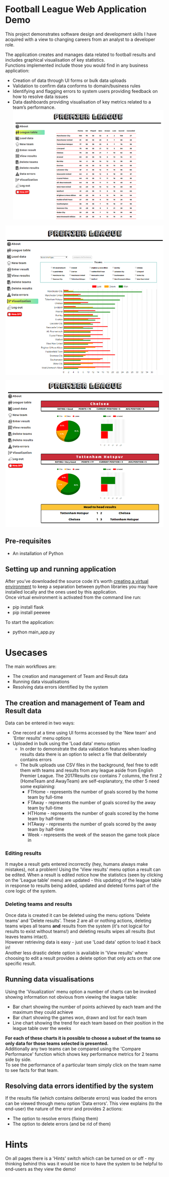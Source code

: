 # Football League Web Application Demo
This project demonstrates software design and development skills I have acquired with a view to changing careers from an analyst to a developer role.  

The application creates and manages data related to football results and includes graphical visualisation of key statistics.  
Functions implemented include those you would find in any business application:
* Creation of data through UI forms or bulk data uploads
* Validation to confirm data conforms to domain/business rules
* Identifying and flagging errors to system users providing feedback on how to resolve data issues
* Data dashboards providing visualisation of key metrics related to a team’s performance.  
![](read_me_images/GH_1.png)

![](read_me_images/GH_2.png)

![](read_me_images/GH_3.png)
## Pre-requisites
* An installation of Python
## Setting up and running application
After you’ve downloaded the source code it’s worth [creating a virtual environment](https://uoa-eresearch.github.io/eresearch-cookbook/recipe/2014/11/26/python-virtual-env/) to keep a separation between python libraries you may have installed locally and the ones used by this application.  
Once virtual environment is activated from the command line run:  
* pip install flask
* pip install peewee  
   
To start the application:  
* python main_app.py

# Usecases
The main workflows are:
* The creation and management of Team and Result data
* Running data visualisations
* Resolving data errors identified by the system

## The creation and management of Team and Result data
Data can be entered in two ways:
* One record at a time using UI forms accessed by the 'New team' and 'Enter results' menu options
* Uploaded in bulk using the 'Load data' menu option
  * In order to demonstrate the data validation features when loading results data there is an option to select a file that deliberately contains errors
  * The bulk uploads use CSV files in the background, feel free to edit them with teams and results from any league aside from English Premier League. The 2017Results csv contains 7 columns, the first 2 (HomeTeam and AwayTeam) are self-explanatory, the other 5 need some explaining:
    * FTHome - represents the number of goals scored by the home team by full-time
    * FTAway - represents the number of goals scored by the away team by full-time
    * HTHome - represents the number of goals scored by the home team by half-time
    * HTAway - represents the number of goals scored by the away team by half-time
    * Week - represents the week of the season the game took place in
    
### Editing results
It maybe a result gets entered incorrectly (hey, humans always make mistakes), not a problem! Using the 'View results' menu option a result can be edited. When a result is edited notice how the statistics (seen by clicking on the 'League table' menu) are updated - this updating of the league table in response to results being added, updated and deleted forms part of the core logic of the system.

### Deleting teams and results
Once data is created it can be deleted using the menu options 'Delete teams' and 'Delete results'. These 2 are all or nothing actions, deleting teams wipes all teams __and__ results from the system (it's not logical for results to exist without teams!) and deleting results wipes all results (but leaves teams intact).  
However retrieving data is easy - just use 'Load data' option to load it back in!  
Another less drastic delete option is available in 'View results' where choosing to edit a result provides a delete option that only acts on that one specific result.

## Running data visualisations
Using the 'Visualization' menu option a number of charts can be invoked showing information not obvious from viewing the league table:
* Bar chart showing the number of points achieved by each team and the maximum they could achieve 
* Bar chart showing the games won, drawn and lost for each team
* Line chart showing the trend for each team based on their position in the league table over the weeks

__For each of these charts it is possible to choose a subset of the teams so only data for those teams selected is presented.__    
Additionally any two teams can be compared using the 'Compare Performance' function which shows key performance metrics for 2 teams side by side.  
To see the performance of a particular team simply click on the team name to see facts for that team.

## Resolving data errors identified by the system
If the results file (which contains deliberate errors) was loaded the errors can be viewed through menu option 'Data errors'. This view explains (to the end-user) the nature of the error and provides 2 actions:
* The option to resolve errors (fixing them)
* The option to delete errors (and be rid of them)

# Hints
On all pages there is a 'Hints' switch which can be turned on or off - my thinking behind this was it would be nice to have the system to be helpful to end-users as they view the demo! 
